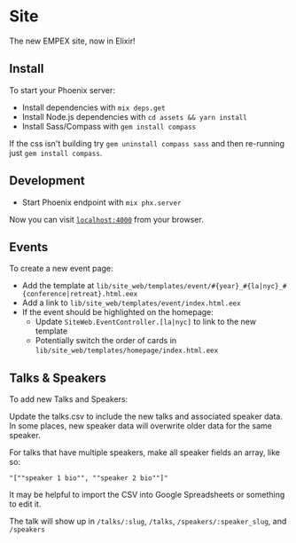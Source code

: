 # Site

The new EMPEX site, now in Elixir!

## Install

To start your Phoenix server:

- Install dependencies with `mix deps.get`
- Install Node.js dependencies with `cd assets && yarn install`
- Install Sass/Compass with `gem install compass`

If the css isn't building try `gem uninstall compass sass` and then re-running just `gem install compass`.

## Development

- Start Phoenix endpoint with `mix phx.server`

Now you can visit [`localhost:4000`](http://localhost:4000) from your browser.

## Events

To create a new event page:

- Add the template at `lib/site_web/templates/event/#{year}_#{la|nyc}_#{conference|retreat}.html.eex`
- Add a link to `lib/site_web/templates/event/index.html.eex`
- If the event should be highlighted on the homepage:
  - Update `SiteWeb.EventController.[la|nyc]` to link to the new template
  - Potentially switch the order of cards in `lib/site_web/templates/homepage/index.html.eex`

## Talks & Speakers

To add new Talks and Speakers:

Update the talks.csv to include the new talks and associated speaker data. In some places, new speaker data will overwrite older data for the same speaker.

For talks that have multiple speakers, make all speaker fields an array, like so:

```csv
"[""speaker 1 bio"", ""speaker 2 bio""]"
```

It may be helpful to import the CSV into Google Spreadsheets or something to edit it.

The talk will show up in `/talks/:slug`, `/talks`, `/speakers/:speaker_slug`, and `/speakers`
